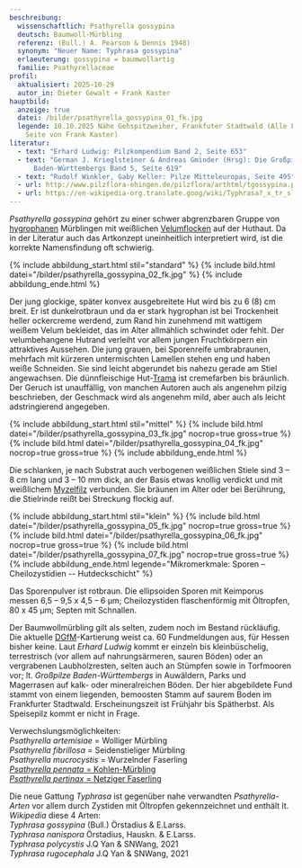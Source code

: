 ```yaml
---
beschreibung:
  wissenschaftlich: Psathyrella gossypina
  deutsch: Baumwoll-Mürbling
  referenz: (Bull.) A. Pearson & Dennis 1948)
  synonym: "Neuer Name: Typhrasa gossypina"
  erlaeuterung: gossypina = baumwollartig
  familie: Psathyrellaceae
profil:
  aktualisiert: 2025-10-29
  autor_in: Dieter Gewalt + Frank Kaster
hauptbild:
  anzeige: true
  datei: /bilder/psathyrella_gossypina_01_fk.jpg
  legende: 10.10.2025 Nähe Gehspitzweiher, Frankfuter Stadtwald (Alle Fotos dieser
    Seite von Frank Kaster)
literatur:
  - text: "Erhard Ludwig: Pilzkompendium Band 2, Seite 653"
  - text: "German J. Krieglsteiner & Andreas Gminder (Hrsg): Die Großpilze
      Baden-Württembergs Band 5, Seite 619"
  - text: "Rudolf Winkler, Gaby Keller: Pilze Mitteleuropas, Seite 495"
  - url: http://www.pilzflora-ehingen.de/pilzflora/arthtml/tgossypina.php
  - url: https://en-wikipedia-org.translate.goog/wiki/Typhrasa?_x_tr_sl=en&_x_tr_tl=de&_x_tr_hl=de&_x_tr_pto=sc
---
```

*Psathyrella gossypina* gehört zu einer schwer abgrenzbaren Gruppe von [hygrophanen](hygrophan "Glossar") Mürblingen mit weißlichen [Velumflocken](Velum "Glossar") auf der Huthaut. Da in der Literatur auch das Artkonzept uneinheitlich interpretiert wird, ist die korrekte Namensfindung oft schwierig.

{% include abbildung_start.html stil="standard" %}
{% include bild.html datei="/bilder/psathyrella_gossypina_02_fk.jpg" %}
{% include abbildung_ende.html %}

Der jung glockige, später konvex ausgebreitete Hut wird bis zu 6 (8) cm breit. Er ist dunkelrotbraun und da er stark hygrophan ist bei Trockenheit heller ockercreme werdend, zum Rand hin zunehmend mit wattigem weißem Velum bekleidet, das im Alter allmählich schwindet oder fehlt. Der velumbehangene Hutrand verleiht vor allem jungen Fruchtkörpern ein attraktives Aussehen. Die jung grauen, bei Sporenreife umbrabraunen, mehrfach mit kürzeren untermischten Lamellen stehen eng und haben weiße Schneiden. Sie sind leicht abgerundet bis nahezu gerade am Stiel angewachsen. Die dünnfleischige Hut-[Trama](Trama "Glossar") ist cremefarben bis bräunlich. Der Geruch ist unauffällig, von manchen Autoren auch als angenehm pilzig beschrieben, der Geschmack wird als angenehm mild, aber auch als leicht adstringierend angegeben.

{% include abbildung_start.html stil="mittel" %}
{% include bild.html datei="/bilder/psathyrella_gossypina_03_fk.jpg" nocrop=true gross=true %}
{% include bild.html datei="/bilder/psathyrella_gossypina_04_fk.jpg" nocrop=true gross=true %}
{% include abbildung_ende.html %}

Die schlanken, je nach Substrat auch verbogenen weißlichen Stiele sind 3 – 8 cm lang und 3 – 10 mm dick, an der Basis etwas knollig verdickt und mit weißlichem [Myzelfilz](Myzel "Glossar") verbunden. Sie bräunen im Alter oder bei Berührung, die Stielrinde reißt bei Streckung flockig auf.

{% include abbildung_start.html stil="klein" %}
{% include bild.html datei="/bilder/psathyrella_gossypina_05_fk.jpg" nocrop=true gross=true %}
{% include bild.html datei="/bilder/psathyrella_gossypina_06_fk.jpg" nocrop=true gross=true %}
{% include bild.html datei="/bilder/psathyrella_gossypina_07_fk.jpg" nocrop=true gross=true %}
{% include abbildung_ende.html legende="Mikromerkmale: Sporen – Cheilozystidien -- Hutdeckschicht" %}

Das Sporenpulver ist rotbraun. Die ellipsoiden Sporen mit Keimporus messen 6,5 – 9,5 x 4,5 – 6 µm; Cheilozystiden flaschenförmig mit Öltropfen, 80 x 45 µm; Septen mit Schnallen.

Der Baumwollmürbling gilt als selten, zudem noch im Bestand rückläufig. Die aktuelle [DGfM](DGfM "Glossar")-Kartierung weist ca. 60 Fundmeldungen aus, für Hessen bisher keine. Laut *Erhard Ludwig* kommt er einzeln bis kleinbüschelig, terrestrisch (vor allem auf nahrungsärmeren, sauren Böden) oder an vergrabenen Laubholzresten, selten auch an Stümpfen sowie in Torfmooren vor; lt. *Großpilze Baden-Württembergs* in Auwäldern, Parks und Magerrasen auf kalk- oder mineralreichen Böden. Der hier abgebildete Fund stammt von einem liegenden, bemoosten Stamm auf saurem Boden im Frankfurter Stadtwald. Erscheinungszeit ist Frühjahr bis Spätherbst. Als Speisepilz kommt er nicht in Frage.

Verwechslungsmöglichkeiten:\
*Psathyrella artemisiae* = Wolliger Mürbling\
*Psathyrella fibrillosa* = Seidenstieliger Mürbling\
*Psathyrella mucrocystis* = Wurzelnder Faserling\
[*Psathyrella pennata*  = Kohlen-Mürbling](https://fundkorb.de/pilze/psathyrella-pennata-kohlen-m%C3%BCrbling)\
[*Psathyrella pertinax* = Netziger Faserling](/pilze/psathyrella-pertinax-netziger-faserling)

Die neue Gattung *Typhrasa* ist gegenüber nahe verwandten *Psathyrella-Arten* vor allem durch Zystiden mit Öltropfen gekennzeichnet und enthält lt. *Wikipedia* diese 4 Arten:\
*Typhrasa gossypina* (Bull.) Örstadius & E.Larss.\
*Typhrasa nanispora* Örstadius, Hauskn. & E.Larss.\
*Typhrasa polycystis* J.Q Yan & SNWang, 2021\
*Typhrasa rugocephala* J.Q Yan & SNWang, 2021